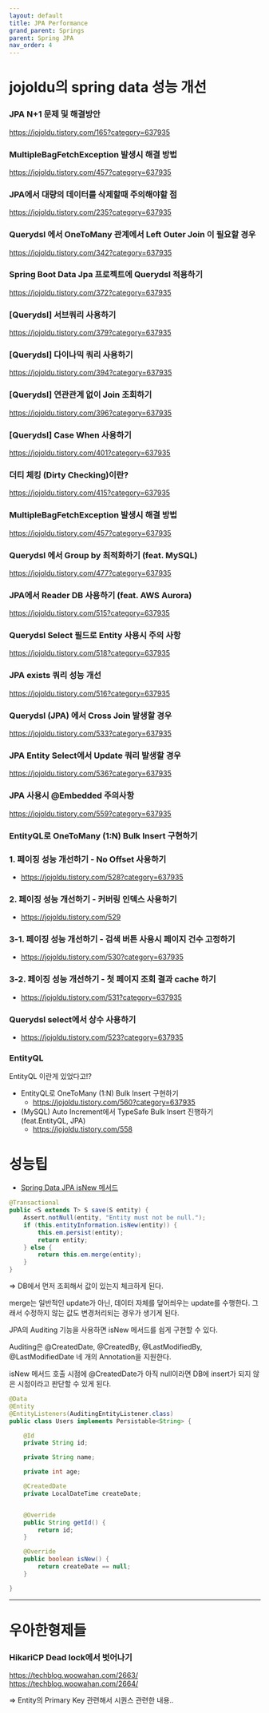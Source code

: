 ```yaml
---
layout: default
title: JPA Performance
grand_parent: Springs
parent: Spring JPA
nav_order: 4
---
```



# jojoldu의 spring data 성능 개선

### JPA N+1 문제 및 해결방안
https://jojoldu.tistory.com/165?category=637935
### MultipleBagFetchException 발생시 해결 방법
https://jojoldu.tistory.com/457?category=637935
### JPA에서 대량의 데이터를 삭제할때 주의해야할 점
https://jojoldu.tistory.com/235?category=637935
### Querydsl 에서 OneToMany 관계에서 Left Outer Join 이 필요할 경우
https://jojoldu.tistory.com/342?category=637935
### Spring Boot Data Jpa 프로젝트에 Querydsl 적용하기
https://jojoldu.tistory.com/372?category=637935
### [Querydsl] 서브쿼리 사용하기
https://jojoldu.tistory.com/379?category=637935
### [Querydsl] 다이나믹 쿼리 사용하기
https://jojoldu.tistory.com/394?category=637935
### [Querydsl] 연관관계 없이 Join 조회하기
https://jojoldu.tistory.com/396?category=637935
### [Querydsl] Case When 사용하기
https://jojoldu.tistory.com/401?category=637935
### 더티 체킹 (Dirty Checking)이란?
https://jojoldu.tistory.com/415?category=637935
### MultipleBagFetchException 발생시 해결 방법
https://jojoldu.tistory.com/457?category=637935
### Querydsl 에서 Group by 최적화하기 (feat. MySQL)
https://jojoldu.tistory.com/477?category=637935
### JPA에서 Reader DB 사용하기 (feat. AWS Aurora)
https://jojoldu.tistory.com/515?category=637935
### Querydsl Select 필드로 Entity 사용시 주의 사항
https://jojoldu.tistory.com/518?category=637935
### JPA exists 쿼리 성능 개선
https://jojoldu.tistory.com/516?category=637935
### Querydsl (JPA) 에서 Cross Join 발생할 경우
https://jojoldu.tistory.com/533?category=637935
### JPA Entity Select에서 Update 쿼리 발생할 경우
https://jojoldu.tistory.com/536?category=637935
### JPA 사용시 @Embedded 주의사항
https://jojoldu.tistory.com/559?category=637935
### EntityQL로 OneToMany (1:N) Bulk Insert 구현하기


### 1. 페이징 성능 개선하기 - No Offset 사용하기
 * https://jojoldu.tistory.com/528?category=637935
### 2. 페이징 성능 개선하기 - 커버링 인덱스 사용하기
 * https://jojoldu.tistory.com/529
### 3-1. 페이징 성능 개선하기 - 검색 버튼 사용시 페이지 건수 고정하기
 * https://jojoldu.tistory.com/530?category=637935
### 3-2. 페이징 성능 개선하기 - 첫 페이지 조회 결과 cache 하기
 * https://jojoldu.tistory.com/531?category=637935
### Querydsl select에서 상수 사용하기
 * https://jojoldu.tistory.com/523?category=637935


### EntityQL
EntityQL 이란게 있었다고!?

 * EntityQL로 OneToMany (1:N) Bulk Insert 구현하기
   + https://jojoldu.tistory.com/560?category=637935
 * (MySQL) Auto Increment에서 TypeSafe Bulk Insert 진행하기 (feat.EntityQL, JPA)
   + https://jojoldu.tistory.com/558


# 성능팁
* [Spring Data JPA isNew 메서드](https://leegicheol.github.io/jpa/jpa-is-new/)

```java
@Transactional
public <S extends T> S save(S entity) {
    Assert.notNull(entity, "Entity must not be null.");
    if (this.entityInformation.isNew(entity)) {
        this.em.persist(entity);
        return entity;
    } else {
        return this.em.merge(entity);
    }
}
```
=> DB에서 먼저 조회해서 값이 있는지 체크하게 된다.


merge는 일반적인 update가 아닌, 데이터 자체를 덮어씌우는 update를 수행한다. 그래서 수정하지 않는 값도 변경처리되는 경우가 생기게 된다.

JPA의 Auditing 기능을 사용하면 isNew 메서드를 쉽게 구현할 수 있다.

Auditing은 @CreatedDate, @CreatedBy, @LastModifiedBy, @LastModifiedDate
네 개의 Annotation을 지원한다.

isNew 메서드 호출 시점에 @CreatedDate가 아직 null이라면 DB에 insert가 되지 않은 시점이라고 판단할 수 있게 된다.

```java
@Data
@Entity
@EntityListeners(AuditingEntityListener.class)
public class Users implements Persistable<String> {

    @Id
    private String id;

    private String name;

    private int age;

    @CreatedDate
    private LocalDateTime createDate;


    @Override
    public String getId() {
        return id;
    }

    @Override
    public boolean isNew() {
        return createDate == null;
    }

}
```


---
# 우아한형제들

### HikariCP Dead lock에서 벗어나기

https://techblog.woowahan.com/2663/
https://techblog.woowahan.com/2664/

=> Entity의 Primary Key 관련해서 시퀀스 관련한 내용..

